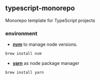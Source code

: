 ## typescript-monorepo

Monorepo template for TypeScript projects

### environment

- **[nvm](https://github.com/nvm-sh/nvm)** to manage node versions.

```bash
brew install nvm
```

- **[yarn](https://yarnpkg.com/)** as node package manager

```bash
brew install yarn
```
